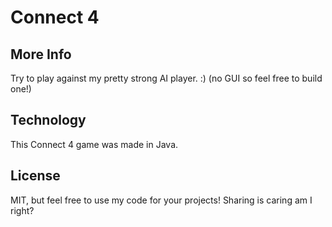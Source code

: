 # Connect 4


## More Info

Try to play against my pretty strong AI player. :) (no GUI so feel free to build one!)

## Technology

This Connect 4 game was made in Java.

## License

MIT, but feel free to use my code for your projects! Sharing is caring am I right?
